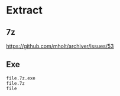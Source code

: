 # Extract

## 7z

https://github.com/mholt/archiver/issues/53

## Exe

~~~
file.7z.exe
file.7z
file
~~~
